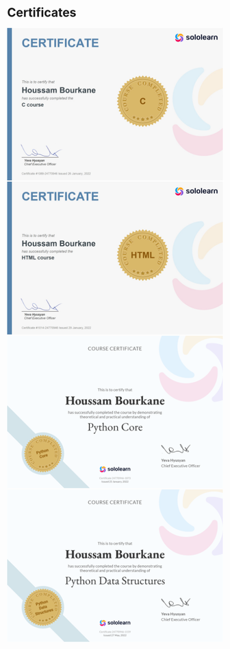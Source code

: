# Certificates
![alt text](https://github.com/houssambourkane/Certificates/blob/5c9de862a2b19a686dabbc414498998884f435cf/sololearn_cert/c_sololearn.jpeg?raw=true)
![alt text](https://github.com/houssambourkane/Certificates/blob/5c9de862a2b19a686dabbc414498998884f435cf/sololearn_cert/html_sololearn.jpeg?raw=true)
![alt text](https://github.com/houssambourkane/Certificates/blob/5c9de862a2b19a686dabbc414498998884f435cf/sololearn_cert/pythoncore_sololearn.png?raw=true)
![alt text](https://github.com/houssambourkane/Certificates/blob/5c9de862a2b19a686dabbc414498998884f435cf/sololearn_cert/pythonds_sololearn.png?raw=true)

